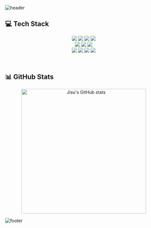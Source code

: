 
![header](https://capsule-render.vercel.app/api?type=wave&color=auto&height=350&section=header&text=Jisu%20Kim&fontSize=90)

## 💻 Tech Stack
<p align="center">
  <img src="https://img.shields.io/badge/HTML5-E34F26?style=for-the-badge&logo=HTML5&logoColor=white"> <img src="https://img.shields.io/badge/css-1572B6?style=for-the-badge&logo=css3&logoColor=white"> <img src="https://img.shields.io/badge/javascript-F7DF1E?style=for-the-badge&logo=javascript&logoColor=black"> <img src="https://img.shields.io/badge/Figma-F24E1E?style=for-the-badge&logo=Figma&logoColor=white">
  <br/>
  <img src="https://img.shields.io/badge/react_native-444444?style=for-the-badge&logo=react"> <img src="https://img.shields.io/badge/React-61DAFB?style=for-the-badge&logo=React&logoColor=black"> <img src="https://img.shields.io/badge/Vite-646CFF?style=for-the-badge&logo=Vite&logoColor=white"> 
  <br />
  <img src="https://img.shields.io/badge/Jenkins-D24939?style=for-the-badge&logo=Jenkins&logoColor=white"> <img src="https://img.shields.io/badge/GitHub_Webhook-181717?style=for-the-badge&logo=github&logoColor=white"> <img src="https://img.shields.io/badge/AWS_S3-569A31?style=for-the-badge&logo=amazons3&logoColor=white&refresh=true"> <img src="https://img.shields.io/badge/AWS_CloudFront-232F3E?style=for-the-badge&logo=amazoncloudfront&logoColor=white&refresh=true">
</p>
<br/>

## 📊 GitHub Stats
<p align="center">
  <img src="https://github-readme-stats.vercel.app/api?username=js4939&show_icons=true&theme=solarized-light" alt="Jisu's GitHub stats" width="400px" />
</p>

![footer](https://capsule-render.vercel.app/api?type=wave&section=footer&height=250)
